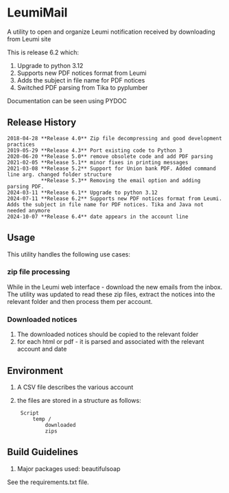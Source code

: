 # LeumiMail
A utility to open and organize Leumi notification received  by downloading from Leumi site

This is release 6.2 which:
1. Upgrade to python 3.12
2. Supports new PDF notices format from Leumi
3. Adds the subject in file name for PDF notices
4. Switched PDF parsing from Tika to pyplumber

Documentation can be seen using PYDOC

## Release History
	2018-04-28 **Release 4.0** Zip file decompressing and good development practices
	2019-05-29 **Release 4.3** Port existing code to Python 3
	2020-06-20 **Release 5.0** remove obsolete code and add PDF parsing
	2021-02-05 **Release 5.1** minor fixes in printing messages
	2021-03-08 **Release 5.2** Support for Union bank PDF. Added command line arg. changed folder structure
	           **Release 5.3** Removing the email option and adding parsing PDF.
	2024-03-11 **Release 6.1** Upgrade to python 3.12
	2024-07-11 **Release 6.2** Supports new PDF notices format from Leumi. Adds the subject in file name for PDF notices. Tika and Java not needed anymore
	2024-10-07 **Release 6.4** date appears in the account line
## Usage ##

This utility handles the following use cases:

### zip file processing ###

While in the Leumi web interface - download the new emails from the inbox. The utility was updated to read these zip files, extract the notices into the relevant folder and then process them per account.

### Downloaded notices ###

1. The downloaded notices should be copied to the relevant folder
2. for each html or pdf - it is parsed and associated with the relevant account and date

## Environment ###

1. A CSV file describes the various account
2. the files are stored in a structure as follows:

	    Script
			temp /
				downloaded
				zips

## Build Guidelines ###

1. Major packages used:
	beautifulsoap

 

See the requirements.txt file.
